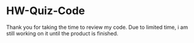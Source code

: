 # HW-Quiz-Code

Thank you for taking the time to review my code. Due to limited time, i am still working on it until the product is finished.
